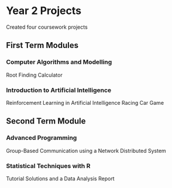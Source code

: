 # Year 2 Projects

Created four coursework projects

## First Term Modules
### Computer Algorithms and Modelling
Root Finding Calculator

### Introduction to Artificial Intelligence
Reinforcement Learning in Artificial Intelligence Racing Car Game


## Second Term Module
### Advanced Programming
Group-Based Communication using a Network Distributed System

### Statistical Techniques with R
Tutorial Solutions and a Data Analysis Report
